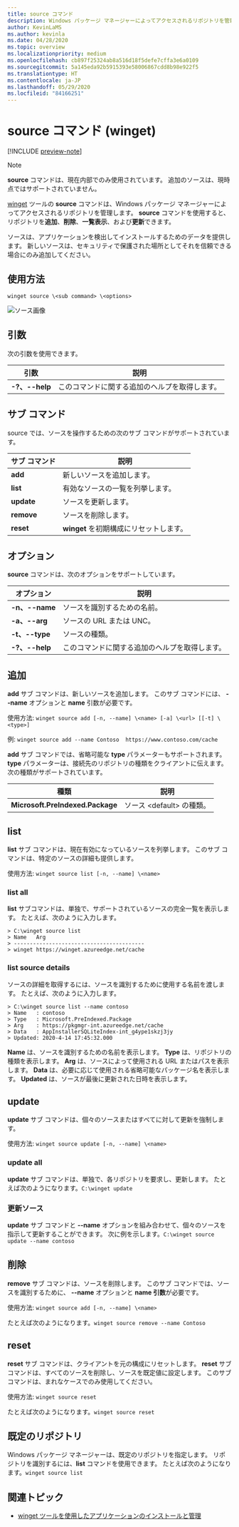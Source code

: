 ```yaml
---
title: source コマンド
description: Windows パッケージ マネージャーによってアクセスされるリポジトリを管理します。
author: KevinLaMS
ms.author: kevinla
ms.date: 04/28/2020
ms.topic: overview
ms.localizationpriority: medium
ms.openlocfilehash: cb897f25324ab8a516d18f5defe7cffa3e6a0109
ms.sourcegitcommit: 5a145eda92b5915393e58006867cdd8b98e922f5
ms.translationtype: HT
ms.contentlocale: ja-JP
ms.lasthandoff: 05/29/2020
ms.locfileid: "84166251"
---
```

# <a name="source-command-winget"></a>source コマンド (winget)

[!INCLUDE [preview-note](../../includes/package-manager-preview.md)]

> [!NOTE]
> **source** コマンドは、現在内部でのみ使用されています。 追加のソースは、現時点ではサポートされていません。

[winget](index.md) ツールの **source** コマンドは、Windows パッケージ マネージャーによってアクセスされるリポジトリを管理します。 **source** コマンドを使用すると、リポジトリを**追加**、**削除**、**一覧表示**、および**更新**できます。

ソースは、アプリケーションを検出してインストールするためのデータを提供します。 新しいソースは、セキュリティで保護された場所としてそれを信頼できる場合にのみ追加してください。

## <a name="usage"></a>使用方法

`winget source \<sub command> \<options>`

![ソース画像](images\source.png)

## <a name="arguments"></a>引数

次の引数を使用できます。

| 引数  | 説明 |
|--------------|-------------|
| **-?、--help** |  このコマンドに関する追加のヘルプを取得します。 |

## <a name="sub-commands"></a>サブ コマンド

source では、ソースを操作するための次のサブ コマンドがサポートされています。

| サブ コマンド  | 説明 |
|--------------|-------------|
|  **add** |  新しいソースを追加します。 |
|  **list** | 有効なソースの一覧を列挙します。 |
|  **update** | ソースを更新します。 |
|  **remove** | ソースを削除します。 |
|  **reset** | **winget** を初期構成にリセットします。  |

## <a name="options"></a>オプション

**source** コマンドは、次のオプションをサポートしています。

| オプション  | 説明 |
|--------------|-------------|
|  **-n、--name** | ソースを識別するための名前。 |
|  **-a、--arg** | ソースの URL または UNC。 |
|  **-t、--type** | ソースの種類。 |
| **-?、--help** |  このコマンドに関する追加のヘルプを取得します。 |

## <a name="add"></a>追加

**add** サブ コマンドは、新しいソースを追加します。 このサブ コマンドには、 **--name** オプションと **name** 引数が必要です。

使用方法: `winget source add [-n, --name] \<name> [-a] \<url> [[-t] \<type>]`

例: `winget source add --name Contoso  https://www.contoso.com/cache`

**add** サブ コマンドでは、省略可能な **type** パラメーターもサポートされます。 **type** パラメーターは、接続先のリポジトリの種類をクライアントに伝えます。 次の種類がサポートされています。

| 種類  | 説明 |
|--------------|-------------|
| **Microsoft.PreIndexed.Package** | ソース \<default> の種類。 |

## <a name="list"></a>list

**list** サブ コマンドは、現在有効になっているソースを列挙します。 このサブ コマンドは、特定のソースの詳細も提供します。

使用方法: `winget source list [-n, --name] \<name>`

### <a name="list-all"></a>list all

**list** サブコマンドは、単独で、サポートされているソースの完全一覧を表示します。 たとえば、次のように入力します。

```CMD
> C:\winget source list
> Name   Arg
> -----------------------------------------
> winget https://winget.azureedge.net/cache

```

### <a name="list-source-details"></a>list source details

ソースの詳細を取得するには、ソースを識別するために使用する名前を渡します。 たとえば、次のように入力します。

```CMD
> C:\winget source list --name contoso  
> Name   : contoso  
> Type   : Microsoft.PreIndexed.Package  
> Arg    : https://pkgmgr-int.azureedge.net/cache  
> Data   : AppInstallerSQLiteIndex-int_g4ype1skzj3jy  
> Updated: 2020-4-14 17:45:32.000
```

**Name** は、ソースを識別するための名前を表示します。
**Type** は、リポジトリの種類を表示します。
**Arg** は、ソースによって使用される URL またはパスを表示します。
**Data** は、必要に応じて使用される省略可能なパッケージ名を表示します。
**Updated** は、ソースが最後に更新された日時を表示します。

## <a name="update"></a>update

**update** サブ コマンドは、個々のソースまたはすべてに対して更新を強制します。

使用方法: `winget source update [-n, --name] \<name>`

### <a name="update-all"></a>update all

**update** サブ コマンドは、単独で、各リポジトリを要求し、更新します。 たとえば次のようになります。`C:\winget update`

### <a name="update-source"></a>更新ソース

**update** サブ コマンドと **--name** オプションを組み合わせて、個々のソースを指示して更新することができます。 次に例を示します。`C:\winget source update --name contoso`

## <a name="remove"></a>削除

**remove** サブ コマンドは、ソースを削除します。 このサブ コマンドでは、ソースを識別するために、 **--name** オプションと **name 引数**が必要です。

使用方法: `winget source add [-n, --name] \<name>`

たとえば次のようになります。`winget source remove --name Contoso`

## <a name="reset"></a>reset

**reset** サブ コマンドは、クライアントを元の構成にリセットします。 **reset** サブ コマンドは、すべてのソースを削除し、ソースを既定値に設定します。 このサブ コマンドは、まれなケースでのみ使用してください。

使用方法: `winget source reset`

たとえば次のようになります。`winget source reset`

## <a name="default-repository"></a>既定のリポジトリ

Windows パッケージ マネージャーは、既定のリポジトリを指定します。 リポジトリを識別するには、**list** コマンドを使用できます。 たとえば次のようになります。`winget source list`

## <a name="related-topics"></a>関連トピック

* [winget ツールを使用したアプリケーションのインストールと管理](index.md)

